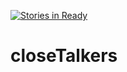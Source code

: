 [![Stories in Ready](https://badge.waffle.io/closeTalkers/closeTalkers.png?label=ready&title=Ready)](https://waffle.io/closeTalkers/closeTalkers)
# closeTalkers